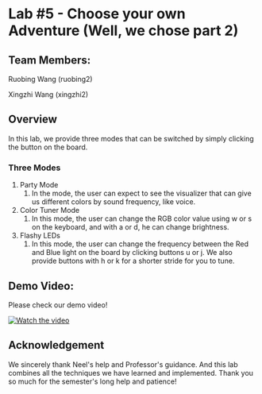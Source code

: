 # Lab #5 - Choose your own Adventure (Well, we chose part 2)

## Team Members:
Ruobing Wang (ruobing2)

Xingzhi Wang (xingzhi2)

## Overview
In this lab, we provide three modes that can be switched by simply clicking the button on the board.

### Three Modes
1. Party Mode
   1. In the mode, the user can expect to see the visualizer that can give us different colors by sound frequency, like voice.
2. Color Tuner Mode
   1. In this mode, the user can change the RGB color value using w or s on the keyboard, and with a or d, he can change brightness.
3. Flashy LEDs
   1. In this mode, the user can change the frequency between the Red and Blue light on the board by clicking buttons u or j. We also provide buttons with h or k for a shorter stride for you to tune. 

## Demo Video:
Please check our demo video!

[![Watch the video](https://img.youtube.com/vi/ZHkvytaGqeQ/maxresdefault.jpg)](https://youtube.com/shorts/ZHkvytaGqeQ)

## Acknowledgement
We sincerely thank Neel's help and Professor's guidance. And this lab combines all the techniques we have learned and implemented. Thank you so much for the semester's long help and patience!